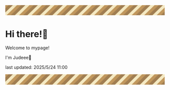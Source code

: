 <!-- Header image -->
<img src="./pokemon/pokemon_8.png" width="1000">

# Hi there!👋

Welcome to mypage!

I'm Judeee🐷

last updated: 2025/5/24 11:00

<!-- Footer image -->
<img src="./pokemon/pokemon_8.png" width="1000">
